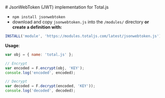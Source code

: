 # JsonWebToken (JWT) implementation for Total.js

- `npm install jsonwebtoken`
- download and copy `jsonwebtoken.js` into the `/modules/` directory __or create a definition with:__

```javascript
INSTALL('module', 'https://modules.totaljs.com/latest/jsonwebtoken.js')
```

__Usage__:

```javascript
var obj = { name: 'total.js' };

// Encrypt
var encoded = F.encrypt(obj, 'KEY');
console.log('encoded', encoded);

// Decrypt
var decoded = F.decrypt(encoded, 'KEY'));
console.log('decoded', decoded);
```
